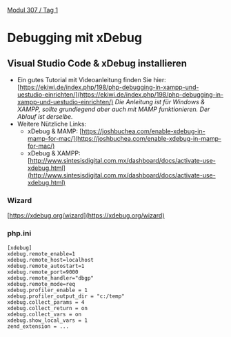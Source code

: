  [Modul 307 / Tag 1](/ilv.307/01-modul-307)

# Debugging mit xDebug
## Visual Studio Code & xDebug installieren
 
- Ein gutes Tutorial mit Videoanleitung finden Sie hier:
[https://ekiwi.de/index.php/198/php-debugging-in-xampp-und-uestudio-einrichten/](https://ekiwi.de/index.php/198/php-debugging-in-xampp-und-uestudio-einrichten/)
*Die Anleitung ist für Windows & XAMPP, sollte grundlegend aber auch mit MAMP funktionieren. Der Ablauf ist derselbe.*  
- Weitere Nützliche Links:
	- xDebug & MAMP: [https://joshbuchea.com/enable-xdebug-in-mamp-for-mac/](https://joshbuchea.com/enable-xdebug-in-mamp-for-mac/)
	- xDebug & XAMPP: [http://www.sintesisdigital.com.mx/dashboard/docs/activate-use-xdebug.html](http://www.sintesisdigital.com.mx/dashboard/docs/activate-use-xdebug.html)

### Wizard

[https://xdebug.org/wizard](https://xdebug.org/wizard)

### php.ini

```
[xdebug]
xdebug.remote_enable=1
xdebug.remote_host=localhost
xdebug.remote_autostart=1
xdebug.remote_port=9000
xdebug.remote_handler="dbgp"
xdebug.remote_mode=req
xdebug.profiler_enable = 1
xdebug.profiler_output_dir = "c:/temp"
xdebug.collect_params = 4
xdebug.collect_return = on
xdebug.collect_vars = on	
xdebug.show_local_vars = 1
zend_extension = ...
````
<!--stackedit_data:
eyJoaXN0b3J5IjpbLTExNDkxNjA5MzksMTM1MTM2MzU2Niw0Mz
M3NTE3MzRdfQ==
-->